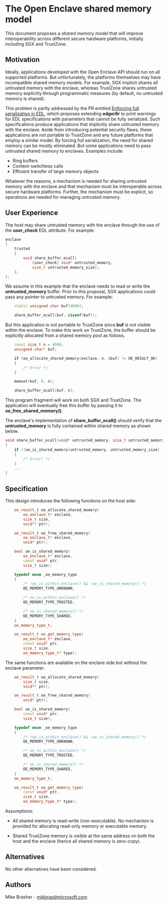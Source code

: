 The Open Enclave shared memory model
====================================

This document proposes a *shared memory model* that will improve
interoperability across different secure hardware platforms, initially
including SGX and TrustZone.

Motivation
----------

Ideally, applications developed with the Open Enclave API should run on all
supported platforms. But unfortunately, the platforms themselves may have
incompatible shared memory models. For example, SGX implicit shares all
untrusted memory with the enclave, whereas TrustZone shares untrusted memory
explicitly through programmatic measures (by default, no untrusted memory
is shared).

This problem is partly addressed by the PR entitled [Enforcing full
serialization in EDL](https://github.com/openenclave/openenclave/pull/2176),
which proposes extending **edger8r** to print warnings for EDL specifications
with parameters that cannot be fully serialized. Such specifications produce
applications that implicitly share untrusted memory with the enclave. Aside
from introducing potential security flaws, these applications are not portable
to TrustZone and any future platforms that employ a similar model. By forcing
full serialization, the need for shared memory can be mostly eliminated. But
some applications need to pass untrusted shared memory to enclaves. Examples
include:

- Ring buffers
- Context-switchless calls
- Efficient transfer of large memory objects

Whatever the reasons, a mechanism is needed for sharing untrusted memory with
the enclave and that mechanism must be interoperable across secure hardware
platforms. Further, the mechanism must be explicit, so operations are needed
for managing untrusted memory.

User Experience
---------------

The host may share untrusted memory with the enclave through the use of the
**user_check** EDL attribute. For example:

```c++
enclave
{
    trusted
    {
        void share_buffer_ecall(
            [user_check] void* untrusted_memory,
            size_t untrusted_memory_size);
    };
};
```

We assume in this example that the enclave needs to read or write the
**untrusted_memory** buffer. Prior to this proposal, SGX applications
could pass any pointer to untrusted memory. For example:

```c++
    static unsigned char buf[4096];

    share_buffer_ecall(buf, sizeof(buf));
```

But this application is not portable to TrustZone since **buf** is not visible
within the enclave. To make this work on TrustZone, the buffer should be
explicitly allocated from a shared memory pool as follows.

```c++
    const size_t n = 4096;
    unsigned char* buf;

    if (oe_allocate_shared_memory(enclave, n, &buf) != OE_RESULT_OK)
    {
        /* Error */
    }

    memset(buf, 0, n);

    share_buffer_ecall(buf, n);
```

This program fragment will work on both SGX and TrustZone. The application
will eventually free this buffer by passing it to **oe_free_shared_memory()**.

The enclave's implementation of **share_buffer_ecall()** should verify that
the **untrusted_memory** is fully contained within shared memory as shown
below.

```c++
void share_buffer_ecall(void* untrusted_memory, size_t untrusted_memory_size)
{
    if (!oe_is_shared_memory(untrusted_memory, untrusted_memory_size)
    {
        /* Error! */
    }
    ...
}
```

Specification
-------------

This design introduces the following functions on the host side:

```c++
    oe_result_t oe_allocate_shared_memory(
        oe_enclave_t* enclave,
        size_t size,
        void** ptr);

    oe_result_t oe_free_shared_memory(
        oe_enclave_t* enclave,
        void* ptr);

    bool oe_is_shared_memory(
        oe_enclave_t* enclave,
        const void* ptr,
        size_t size);

    typedef enum _oe_memory_type
    {
        /* !oe_is_within_enclave() && !oe_is_shared_memory() */
        OE_MEMORY_TYPE_UNKNOWN,

        /* oe_is_within_enclave() */
        OE_MEMORY_TYPE_TRUSTED,

        /* oe_is_shared_memory() */
        OE_MEMORY_TYPE_SHARED,
    }
    oe_memory_type_t;

    oe_result_t oe_get_memory_type(
        oe_enclave_t* enclave,
        const void* ptr,
        size_t size,
        oe_memory_type_t* type);
```

The same functions are available on the enclave side but without the enclave
parameter.

```c++
    oe_result_t oe_allocate_shared_memory(
        size_t size,
        void** ptr);

    oe_result_t oe_free_shared_memory(
        void* ptr);

    bool oe_is_shared_memory(
        const void* ptr,
        size_t size);

    typedef enum _oe_memory_type
    {
        /* !oe_is_within_enclave() && !oe_is_shared_memory() */
        OE_MEMORY_TYPE_UNKNOWN,

        /* oe_is_within_enclave() */
        OE_MEMORY_TYPE_TRUSTED,

        /* oe_is_shared_memory() */
        OE_MEMORY_TYPE_SHARED,
    }
    oe_memory_type_t;

    oe_result_t oe_get_memory_type(
        const void* ptr,
        size_t size,
        oe_memory_type_t* type);
```

Assumptions:

- All shared memory is read-write (non-executable). No mechanism is provided
  for allocating read-only memory or executable memory.

- Shared TrustZone memory is visible at the same address on both the host and
  the enclave (hence all shared memory is zero-copy).

Alternatives
------------

No other alternatives have been considered.

Authors
-------

Mike Brasher - mikbras@microsoft.com
